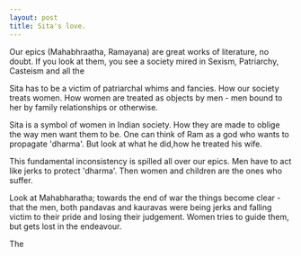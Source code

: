 ```yaml
---
layout: post
title: Sita's love.
---
```


Our epics (Mahabhraatha, Ramayana) are great works of literature, no doubt. If you look at them, you see a society mired in Sexism, Patriarchy, Casteism and all the

Sita has to be a victim of patriarchal whims and fancies. How our society treats women. How women are treated as objects by men - men bound to her by family relationships or otherwise. 

Sita is a symbol of women in Indian society. How they are made to oblige the way men want them to be. One can think of Ram as a god who wants to propagate 'dharma'. But look at what he did,how he treated his wife. 

This fundamental inconsistency is spilled all over our epics. Men have to act like jerks to protect 'dharma'. Then women and children are the ones who suffer. 

Look at Mahabharatha; towards the end of war the things become clear - that the men, both pandavas and kauravas were being jerks and falling victim to their pride and  losing their judgement. Women tries to guide them, but gets lost in the endeavour. 

The 